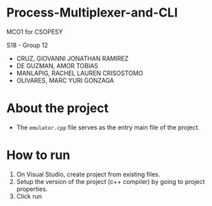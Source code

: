 # Process-Multiplexer-and-CLI
MCO1 for CSOPESY

S18 - Group 12
- CRUZ, GIOVANNI JONATHAN RAMIREZ
- DE GUZMAN, AMOR TOBIAS
- MANLAPIG, RACHEL LAUREN CRISOSTOMO
- OLIVARES, MARC YURI GONZAGA

# About the project
- The `emulator.cpp` file serves as the entry main file of the project.

# How to run
1. On Visual Studio, create project from existing files.
2. Setup the version of the project (c++ compiler) by going to project properties.
3. Click run
